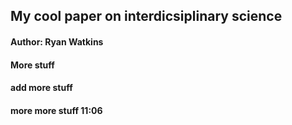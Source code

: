 ## My cool paper on interdicsiplinary science
#### Author: Ryan Watkins

#### More stuff
#### add more stuff
#### more more stuff 11:06
